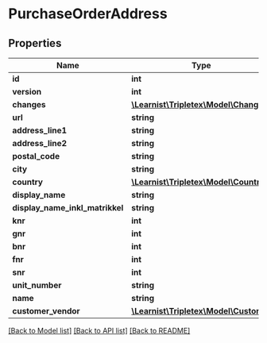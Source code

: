 # PurchaseOrderAddress

## Properties
Name | Type | Description | Notes
------------ | ------------- | ------------- | -------------
**id** | **int** |  | [optional] 
**version** | **int** |  | [optional] 
**changes** | [**\Learnist\Tripletex\Model\Change[]**](Change.md) |  | [optional] 
**url** | **string** |  | [optional] 
**address_line1** | **string** |  | [optional] 
**address_line2** | **string** |  | [optional] 
**postal_code** | **string** |  | [optional] 
**city** | **string** |  | [optional] 
**country** | [**\Learnist\Tripletex\Model\Country**](Country.md) |  | [optional] 
**display_name** | **string** |  | [optional] 
**display_name_inkl_matrikkel** | **string** |  | [optional] 
**knr** | **int** |  | [optional] 
**gnr** | **int** |  | [optional] 
**bnr** | **int** |  | [optional] 
**fnr** | **int** |  | [optional] 
**snr** | **int** |  | [optional] 
**unit_number** | **string** |  | [optional] 
**name** | **string** |  | [optional] 
**customer_vendor** | [**\Learnist\Tripletex\Model\Customer**](Customer.md) |  | [optional] 

[[Back to Model list]](../../README.md#documentation-for-models) [[Back to API list]](../../README.md#documentation-for-api-endpoints) [[Back to README]](../../README.md)

